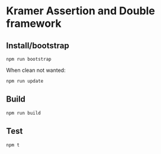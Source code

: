 # Kramer Assertion and Double framework

## Install/bootstrap

```
npm run bootstrap
```

When clean not wanted:

```
npm run update
```

## Build

```
npm run build
```

## Test

```
npm t
```
